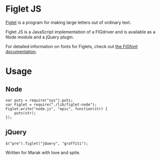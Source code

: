 Figlet JS
=========

[Figlet](http://www.figlet.org/) is a program for making large letters out of ordinary text.

Figlet JS is a JavaScript implementation of a FIGdriver and is available as a Node module and a jQuery plugin.

For detailed information on fonts for Figlets, check out [the FIGfont documentation](http://www.jave.de/figlet/figfont.html).

Usage
=====

Node
----

	var puts = require("sys").puts;
	var Figlet = require("./lib/figlet-node");
	Figlet.write("node.js", "epic", function(str) {
		puts(str);
	});

jQuery
------

	$("pre").figlet("jQuery", "graffiti");

Written for Marak with love and spite.
